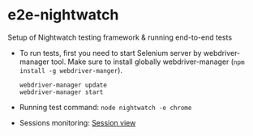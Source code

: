 # e2e-nightwatch
Setup of Nightwatch testing framework &amp; running end-to-end tests

- To run tests, first you need to start Selenium server by webdriver-manager tool.
Make sure to install globally webdriver-manager (`npm install -g webdriver-manger`).
	```
	webdriver-manager update
	webdriver-manager start
	```

- Running test command: `node nightwatch -e chrome`

- Sessions monitoring: [Session view](http://localhost:4444/wd/hub/static/resource/hub.html)
